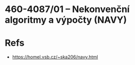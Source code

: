 # 460-4087/01 – Nekonvenční algoritmy a výpočty (NAVY)

# Refs
- https://homel.vsb.cz/~ska206/navy.html


